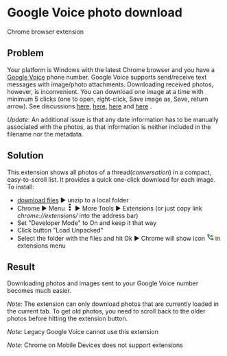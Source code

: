 Google Voice photo download
=====================
Chrome browser extension

## Problem
Your platform is Windows with the latest Chrome browser and you have a [Google Voice](https://voice.google.com/messages) phone number.
Google Voice supports send/receive text messages with image/photo attachments. Downloading received photos, however, is inconvenient. You can download one image at a time with minimum 5 clicks (one to open, right-click, Save image as, Save, return arrow).
See discussions 
[here](https://productforums.google.com/forum/#!topic/voice/1jWD3JB9p-E),
[here](https://productforums.google.com/forum/#!topic/voice/6AB1v7nryTY),
[here](https://productforums.google.com/forum/#!topic/voice/o0SaZtTsXtk) and
[here](https://productforums.google.com/forum/#!topic/voice/O-R0duG2Xjo)
.

_Update:_ An additional issue is that any date information has to be manually
associated with the photos, as that information is neither included in the
filename nor the metadata.

## Solution

This extension shows all photos of a thread(*conversation*) in a compact, easy-to-scroll list. It provides a quick one-click download for each image.
To install:
 * [download files](https://helgasoft.github.io/Chrome-Ext-Gvoice/gvphoto.zip) ►  unzip to a local folder
 * Chrome ►  Menu ![3 dots](three-dots.png?raw=true) ►  More Tools ►  Extensions (or just copy link *chrome://extensions/* into the address bar)
 * Set "Developer Mode" to On and keep it that way
 * Click button "Load Unpacked"
 * Select the folder with the files and hit Ok ► Chrome will show icon ![blue icon](gvphoto16.png?raw=true) in extensions menu

## Result

Downloading photos and images sent to your Google Voice number becomes much easier.

<!-- JFIF issue has been fixed.
*Note:* If your photo files download automatically with extension *.jfif*, here is a [fix for Windows 10](https://www.cnet.com/forums/discussions/jpeg-to-jfif-automatically-help):
<br />Hit the Windows key ►  enter 'regedit' ►  regedit opens ►
HKEY_CLASSES_ROOT ►  MIME ►  DATABASE ►  Content type ►  image/jpeg ►  change
"extension" value from *.jfif* to *.jpg* -->

*Note:* The extension can only download photos that are currently loaded in the
current tab. To get old photos, you need to scroll back to the older photos
before hitting the extension button.

*Note:* Legacy Google Voice cannot use this extension

*Note:* Chrome on Mobile Devices does not support extensions


&emsp;
